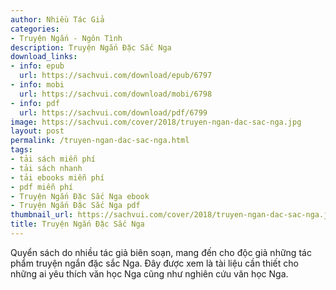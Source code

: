 ```yaml
---
author: Nhiều Tác Giả
categories:
- Truyện Ngắn - Ngôn Tình
description: Truyện Ngắn Đặc Sắc Nga
download_links:
- info: epub
  url: https://sachvui.com/download/epub/6797
- info: mobi
  url: https://sachvui.com/download/mobi/6798
- info: pdf
  url: https://sachvui.com/download/pdf/6799
image: https://sachvui.com/cover/2018/truyen-ngan-dac-sac-nga.jpg
layout: post
permalink: /truyen-ngan-dac-sac-nga.html
tags:
- tải sách miễn phí
- tải sách nhanh
- tải ebooks miễn phí
- pdf miễn phí
- Truyện Ngắn Đặc Sắc Nga ebook
- Truyện Ngắn Đặc Sắc Nga pdf
thumbnail_url: https://sachvui.com/cover/2018/truyen-ngan-dac-sac-nga.jpg
title: Truyện Ngắn Đặc Sắc Nga
---
```


 <div class="item-desc text-justify"> <p>Quyển sách do nhiều tác giả biên soạn, mang đến cho độc giả những tác phẩm truyện ngắn đặc sắc Nga. Đây được xem là tài liệu cần thiết cho những ai yêu thích văn học Nga cũng như nghiên cứu văn học Nga.</p> </div>